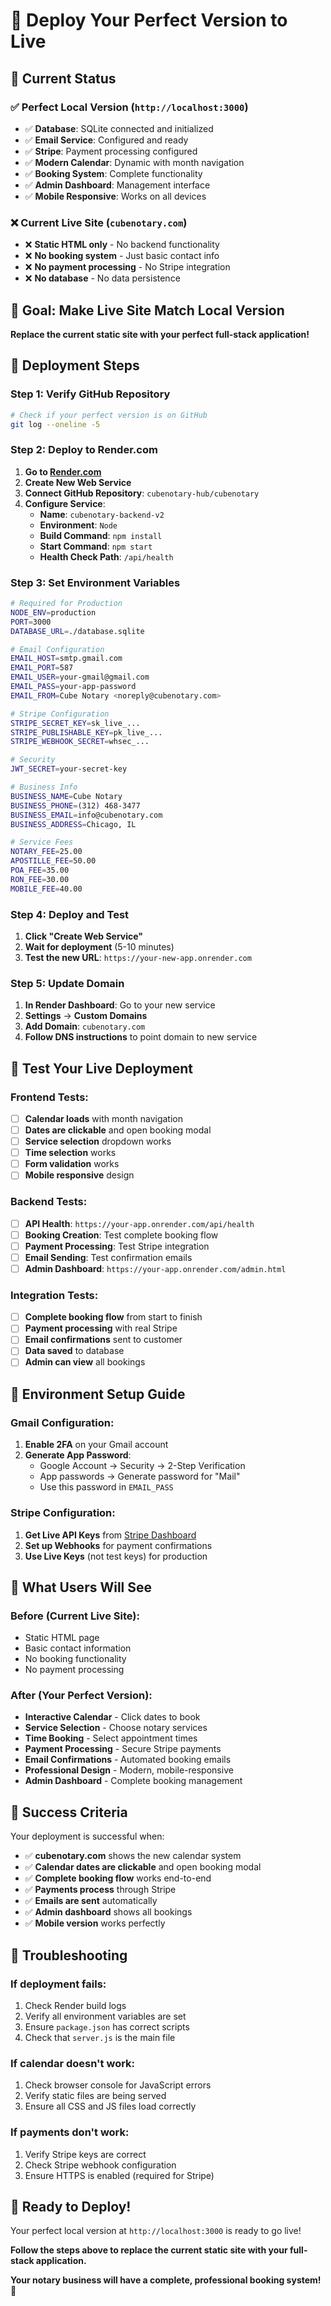 # 🚀 Deploy Your Perfect Version to Live

## 🎯 **Current Status**

### ✅ **Perfect Local Version** (`http://localhost:3000`)
- ✅ **Database**: SQLite connected and initialized
- ✅ **Email Service**: Configured and ready
- ✅ **Stripe**: Payment processing configured
- ✅ **Modern Calendar**: Dynamic with month navigation
- ✅ **Booking System**: Complete functionality
- ✅ **Admin Dashboard**: Management interface
- ✅ **Mobile Responsive**: Works on all devices

### ❌ **Current Live Site** (`cubenotary.com`)
- ❌ **Static HTML only** - No backend functionality
- ❌ **No booking system** - Just basic contact info
- ❌ **No payment processing** - No Stripe integration
- ❌ **No database** - No data persistence

## 🎯 **Goal: Make Live Site Match Local Version**

**Replace the current static site with your perfect full-stack application!**

## 🚀 **Deployment Steps**

### **Step 1: Verify GitHub Repository**
```bash
# Check if your perfect version is on GitHub
git log --oneline -5
```

### **Step 2: Deploy to Render.com**

1. **Go to [Render.com](https://render.com)**
2. **Create New Web Service**
3. **Connect GitHub Repository**: `cubenotary-hub/cubenotary`
4. **Configure Service**:
   - **Name**: `cubenotary-backend-v2`
   - **Environment**: `Node`
   - **Build Command**: `npm install`
   - **Start Command**: `npm start`
   - **Health Check Path**: `/api/health`

### **Step 3: Set Environment Variables**

```bash
# Required for Production
NODE_ENV=production
PORT=3000
DATABASE_URL=./database.sqlite

# Email Configuration
EMAIL_HOST=smtp.gmail.com
EMAIL_PORT=587
EMAIL_USER=your-gmail@gmail.com
EMAIL_PASS=your-app-password
EMAIL_FROM=Cube Notary <noreply@cubenotary.com>

# Stripe Configuration
STRIPE_SECRET_KEY=sk_live_...
STRIPE_PUBLISHABLE_KEY=pk_live_...
STRIPE_WEBHOOK_SECRET=whsec_...

# Security
JWT_SECRET=your-secret-key

# Business Info
BUSINESS_NAME=Cube Notary
BUSINESS_PHONE=(312) 468-3477
BUSINESS_EMAIL=info@cubenotary.com
BUSINESS_ADDRESS=Chicago, IL

# Service Fees
NOTARY_FEE=25.00
APOSTILLE_FEE=50.00
POA_FEE=35.00
RON_FEE=30.00
MOBILE_FEE=40.00
```

### **Step 4: Deploy and Test**

1. **Click "Create Web Service"**
2. **Wait for deployment** (5-10 minutes)
3. **Test the new URL**: `https://your-new-app.onrender.com`

### **Step 5: Update Domain**

1. **In Render Dashboard**: Go to your new service
2. **Settings** → **Custom Domains**
3. **Add Domain**: `cubenotary.com`
4. **Follow DNS instructions** to point domain to new service

## 🧪 **Test Your Live Deployment**

### **Frontend Tests:**
- [ ] **Calendar loads** with month navigation
- [ ] **Dates are clickable** and open booking modal
- [ ] **Service selection** dropdown works
- [ ] **Time selection** works
- [ ] **Form validation** works
- [ ] **Mobile responsive** design

### **Backend Tests:**
- [ ] **API Health**: `https://your-app.onrender.com/api/health`
- [ ] **Booking Creation**: Test complete booking flow
- [ ] **Payment Processing**: Test Stripe integration
- [ ] **Email Sending**: Test confirmation emails
- [ ] **Admin Dashboard**: `https://your-app.onrender.com/admin.html`

### **Integration Tests:**
- [ ] **Complete booking flow** from start to finish
- [ ] **Payment processing** with real Stripe
- [ ] **Email confirmations** sent to customer
- [ ] **Data saved** to database
- [ ] **Admin can view** all bookings

## 🔧 **Environment Setup Guide**

### **Gmail Configuration:**
1. **Enable 2FA** on your Gmail account
2. **Generate App Password**:
   - Google Account → Security → 2-Step Verification
   - App passwords → Generate password for "Mail"
   - Use this password in `EMAIL_PASS`

### **Stripe Configuration:**
1. **Get Live API Keys** from [Stripe Dashboard](https://dashboard.stripe.com)
2. **Set up Webhooks** for payment confirmations
3. **Use Live Keys** (not test keys) for production

## 📱 **What Users Will See**

### **Before (Current Live Site):**
- Static HTML page
- Basic contact information
- No booking functionality
- No payment processing

### **After (Your Perfect Version):**
- **Interactive Calendar** - Click dates to book
- **Service Selection** - Choose notary services
- **Time Booking** - Select appointment times
- **Payment Processing** - Secure Stripe payments
- **Email Confirmations** - Automated booking emails
- **Professional Design** - Modern, mobile-responsive
- **Admin Dashboard** - Complete booking management

## 🎉 **Success Criteria**

Your deployment is successful when:
- ✅ **cubenotary.com** shows the new calendar system
- ✅ **Calendar dates are clickable** and open booking modal
- ✅ **Complete booking flow** works end-to-end
- ✅ **Payments process** through Stripe
- ✅ **Emails are sent** automatically
- ✅ **Admin dashboard** shows all bookings
- ✅ **Mobile version** works perfectly

## 🚨 **Troubleshooting**

### **If deployment fails:**
1. Check Render build logs
2. Verify all environment variables are set
3. Ensure `package.json` has correct scripts
4. Check that `server.js` is the main file

### **If calendar doesn't work:**
1. Check browser console for JavaScript errors
2. Verify static files are being served
3. Ensure all CSS and JS files load correctly

### **If payments don't work:**
1. Verify Stripe keys are correct
2. Check Stripe webhook configuration
3. Ensure HTTPS is enabled (required for Stripe)

## 🎯 **Ready to Deploy!**

Your perfect local version at `http://localhost:3000` is ready to go live! 

**Follow the steps above to replace the current static site with your full-stack application.**

**Your notary business will have a complete, professional booking system!** 🚀

